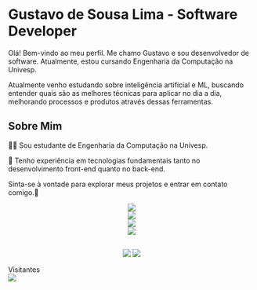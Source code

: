 # Gustavo de Sousa Lima - Software Developer

Olá! Bem-vindo ao meu perfil. Me chamo Gustavo e sou desenvolvedor de software. Atualmente, estou cursando Engenharia da Computação na Univesp.

Atualmente venho estudando sobre inteligência artificial e ML, buscando entender quais são as melhores técnicas para aplicar no dia a dia, melhorando processos e produtos através dessas ferramentas.

## Sobre Mim
👨‍🎓 Sou estudante de Engenharia da Computação na Univesp.

🚀 Tenho experiência em tecnologias fundamentais tanto no desenvolvimento front-end quanto no back-end.

Sinta-se à vontade para explorar meus projetos e entrar em contato comigo.👋

<p align="center">
  <a href="https://skillicons.dev">
    <img src="https://skillicons.dev/icons?i=html,css" /><br/>
    <img src="https://skillicons.dev/icons?i=js,git,mysql,postgres" /><br/>
    <img src="https://skillicons.dev/icons?i=mongodb,firebase,nodejs,react,vite,ts" /><br/>
    <img src="https://skillicons.dev/icons?i=java,spring,aws,gcp,docker,linux,py,go" />
  </a>
</p>
  
  ##
 
<div align="center"> 
  <a href = "mailto:gustavdesousalima@gmail.com"><img src="https://img.shields.io/badge/-Gmail-%23333?style=for-the-badge&logo=gmail&logoColor=white" target="_blank"></a>
  <a href="https://www.linkedin.com/in/Gustavo-Developer" target="_blank"><img src="https://img.shields.io/badge/-LinkedIn-%230077B5?style=for-the-badge&logo=linkedin&logoColor=white" target="_blank"></a> 
  
</div>

<p > 
  Visitantes<br>
  <img src="https://profile-counter.glitch.me/gustavodesousalima/count.svg" />
</p>

